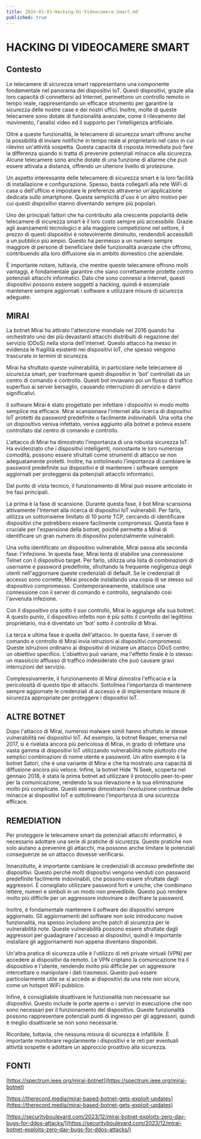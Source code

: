 ```yaml
---
title: 2024-03-03-Hacking-Di-Videocamere-Smart.md 
published: true
---
```

# HACKING DI VIDEOCAMERE SMART

## Contesto

Le telecamere di sicurezza smart rappresentano una componente fondamentale nel panorama dei dispositivi IoT. Questi dispositivi, grazie alla loro capacità di connettersi ad Internet, permettono un controllo remoto in tempo reale, rappresentando un efficace strumento per garantire la sicurezza delle nostre case e dei nostri uffici. Inoltre, molte di queste telecamere sono dotate di funzionalità avanzate, come il rilevamento del movimento, l'analisi video ed il supporto per l'intelligenza artificiale.

Oltre a queste funzionalità, le telecamere di sicurezza smart offrono anche la possibilità di inviare notifiche in tempo reale al proprietario nel caso in cui rilevino un'attività sospetta. Questa capacità di risposta immediata può fare la differenza quando si tratta di prevenire potenziali minacce alla sicurezza. Alcune telecamere sono anche dotate di una funzione di allarme che può essere attivata a distanza, offrendo un ulteriore livello di protezione.

Un aspetto interessante delle telecamere di sicurezza smart è la loro facilità di installazione e configurazione. Spesso, basta collegarli alla rete WiFi di casa o dell'ufficio e impostare le preferenze attraverso un'applicazione dedicata sullo smartphone. Questa semplicità d'uso è un altro motivo per cui questi dispositivi stanno diventando sempre più popolari.

Uno dei principali fattori che ha contribuito alla crescente popolarità delle telecamere di sicurezza smart è il loro costo sempre più accessibile. Grazie agli avanzamenti tecnologici e alla maggiore competizione nel settore, il prezzo di questi dispositivi è notevolmente diminuito, rendendoli accessibili a un pubblico più ampio. Questo ha permesso a un numero sempre maggiore di persone di beneficiare delle funzionalità avanzate che offrono, contribuendo alla loro diffusione sia in ambito domestico che aziendale.

È importante notare, tuttavia, che mentre queste telecamere offrono molti vantaggi, è fondamentale garantire che siano correttamente protette contro potenziali attacchi informatici. Dato che sono connessi a Internet, questi dispositivi possono essere soggetti a hacking, quindi è essenziale mantenere sempre aggiornati i software e utilizzare misure di sicurezza adeguate.

## MIRAI

La botnet Mirai ha attirato l'attenzione mondiale nel 2016 quando ha orchestrato uno dei più devastanti attacchi distribuiti di negazione del servizio (DDoS) nella storia dell'internet. Questo attacco ha messo in evidenza le fragilità esistenti nei dispositivi IoT, che spesso vengono trascurate in termini di sicurezza.

Mirai ha sfruttato queste vulnerabilità, in particolare nelle telecamere di sicurezza smart, per trasformare questi dispositivi in 'bot' controllati da un centro di comando e controllo. Questi bot inviavano poi un flusso di traffico superfluo ai server bersaglio, causando interruzioni di servizio e danni significativi.

Il software Mirai è stato progettato per infettare i dispositivi in modo molto semplice ma efficace. Mirai scansionava l'internet alla ricerca di dispositivi IoT protetti da password predefinite o facilmente indovinabili. Una volta che un dispositivo veniva infettato, veniva aggiunto alla botnet e poteva essere controllato dal centro di comando e controllo.

L'attacco di Mirai ha dimostrato l'importanza di una robusta sicurezza IoT. Ha evidenziato che i dispositivi intelligenti, nonostante le loro numerose comodità, possono essere sfruttati come strumenti di attacco se non adeguatamente protetti. Inoltre, ha sottolineato l'importanza di cambiare le password predefinite sui dispositivi e di mantenere i software sempre aggiornati per proteggersi da potenziali attacchi informatici.

Dal punto di vista tecnico, il funzionamento di Mirai può essere articolato in tre fasi principali.

La prima è la fase di scansione. Durante questa fase, il bot Mirai scansiona attivamente l'Internet alla ricerca di dispositivi IoT vulnerabili. Per farlo, utilizza un sottoinsieme limitato di 10 porte TCP, cercando di identificare dispositivi che potrebbero essere facilmente compromessi. Questa fase è cruciale per l'espansione della botnet, poiché permette a Mirai di identificare un gran numero di dispositivi potenzialmente vulnerabili.

Una volta identificato un dispositivo vulnerabile, Mirai passa alla seconda fase: l'infezione. In questa fase, Mirai tenta di stabilire una connessione Telnet con il dispositivo target. Per farlo, utilizza una lista di combinazioni di username e password predefinite, sfruttando la frequente negligenza degli utenti nell'aggiornare queste credenziali di default. Se le credenziali di accesso sono corrette, Mirai procede installando una copia di se stesso sul dispositivo compromesso. Contemporaneamente, stabilisce una connessione con il server di comando e controllo, segnalando così l'avvenuta infezione.

Con il dispositivo ora sotto il suo controllo, Mirai lo aggiunge alla sua botnet. A questo punto, il dispositivo infetto non è più sotto il controllo del legittimo proprietario, ma è diventato un 'bot' sotto il controllo di Mirai.

La terza e ultima fase è quella dell'attacco. In questa fase, il server di comando e controllo di Mirai invia istruzioni ai dispositivi compromessi. Queste istruzioni ordinano ai dispositivi di iniziare un attacco DDoS contro un obiettivo specifico. L'obiettivo può variare, ma l'effetto finale è lo stesso: un massiccio afflusso di traffico indesiderato che può causare gravi interruzioni del servizio.

Complessivamente, il funzionamento di Mirai dimostra l'efficacia e la pericolosità di questo tipo di attacchi. Sottolinea l'importanza di mantenere sempre aggiornate le credenziali di accesso e di implementare misure di sicurezza appropriate per proteggere i dispositivi IoT.

## ALTRE BOTNET

Dopo l'attacco di Mirai, numerosi malware simili hanno sfruttato le stesse vulnerabilità nei dispositivi IoT. Ad esempio, la botnet Reaper, emersa nel 2017, si è rivelata ancora più pericolosa di Mirai, in grado di infettare una vasta gamma di dispositivi IoT utilizzando vulnerabilità note piuttosto che semplici combinazioni di nome utente e password. Un altro esempio è la botnet Satori, che è una variante di Mirai e che ha mostrato una capacità di diffusione ancora più veloce. Infine, la botnet Hide 'N Seek, scoperta nel gennaio 2018, è stata la prima botnet ad utilizzare il protocollo peer-to-peer per la comunicazione, rendendo la sua rilevazione e la sua eliminazione molto più complicate. Questi esempi dimostrano l'evoluzione continua delle minacce ai dispositivi IoT e sottolineano l'importanza di una sicurezza efficace.

## REMEDIATION

Per proteggere le telecamere smart da potenziali attacchi informatici, è necessario adottare una serie di pratiche di sicurezza. Queste pratiche non solo aiutano a prevenire gli attacchi, ma possono anche limitare le potenziali conseguenze se un attacco dovesse verificarsi.

Innanzitutto, è importante cambiare le credenziali di accesso predefinite dei dispositivi. Questo perché molti dispositivi vengono venduti con password predefinite facilmente indovinabili, che possono essere sfruttate dagli aggressori. È consigliato utilizzare password forti e uniche, che combinano lettere, numeri e simboli in un modo non prevedibile. Questo può rendere molto più difficile per un aggressore indovinare o decifrare la password.

Inoltre, è fondamentale mantenere il software dei dispositivi sempre aggiornato. Gli aggiornamenti del software non solo introducono nuove funzionalità, ma spesso includono anche patch di sicurezza per le vulnerabilità note. Queste vulnerabilità possono essere sfruttate dagli aggressori per guadagnare l'accesso ai dispositivi, quindi è importante installare gli aggiornamenti non appena diventano disponibili.

Un'altra pratica di sicurezza utile è l'utilizzo di reti private virtuali (VPN) per accedere ai dispositivi da remoto. Le VPN criptano la comunicazione tra il dispositivo e l'utente, rendendo molto più difficile per un aggressore intercettare o manipolare i dati trasmessi. Questo può essere particolarmente utile se si accede ai dispositivi da una rete non sicura, come un hotspot WiFi pubblico.

Infine, è consigliabile disattivare le funzionalità non necessarie sui dispositivi. Questo include le porte aperte o i servizi in esecuzione che non sono necessari per il funzionamento del dispositivo. Queste funzionalità possono rappresentare potenziali punti di ingresso per gli aggressori, quindi è meglio disattivarle se non sono necessarie.

Ricordate, tuttavia, che nessuna misura di sicurezza è infallibile. È importante monitorare regolarmente i dispositivi e le reti per eventuali attività sospette e adottare un approccio proattivo alla sicurezza. 

## FONTI

[https://spectrum.ieee.org/mirai-botnet](https://spectrum.ieee.org/mirai-botnet)

[https://therecord.media/mirai-based-botnet-gets-exploit-updates](https://therecord.media/mirai-based-botnet-gets-exploit-updates)

[https://securityboulevard.com/2023/12/mirai-botnet-exploits-zero-day-bugs-for-ddos-attacks/](https://securityboulevard.com/2023/12/mirai-botnet-exploits-zero-day-bugs-for-ddos-attacks/)
